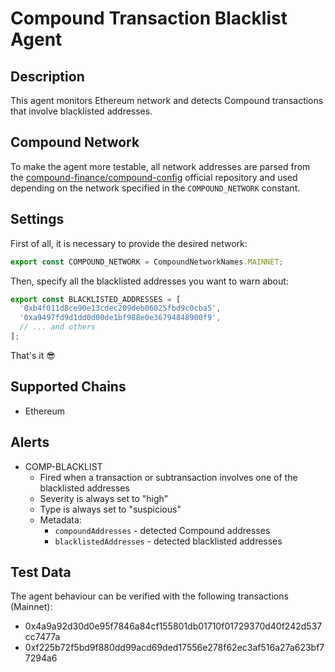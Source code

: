 # Compound Transaction Blacklist Agent

## Description

This agent monitors Ethereum network and detects Compound transactions that involve blacklisted addresses.

## Compound Network

To make the agent more testable, all network addresses are parsed from the [compound-finance/compound-config](https://github.com/compound-finance/compound-config) official repository and used depending on the network specified in the `COMPOUND_NETWORK` constant.

## Settings

First of all, it is necessary to provide the desired network: 

```js
export const COMPOUND_NETWORK = CompoundNetworkNames.MAINNET;
``` 

Then, specify all the blacklisted addresses you want to warn about:

```js
export const BLACKLISTED_ADDRESSES = [
  '0xb4f011d8ce90e13cdec209deb06025fbd9c0cba5',
  '0xa9497fd9d1dd0d00de1bf988e0e36794848900f9',
  // ... and others
];
```

That's it 😎

## Supported Chains

- Ethereum

## Alerts

- COMP-BLACKLIST
  - Fired when a transaction or subtransaction involves one of the blacklisted addresses
  - Severity is always set to "high"
  - Type is always set to "suspicious"
  - Metadata:
    - `compoundAddresses` - detected Compound addresses
    - `blacklistedAddresses` - detected blacklisted addresses

## Test Data

The agent behaviour can be verified with the following transactions (Mainnet):

- 0x4a9a92d30d0e95f7846a84cf155801db01710f01729370d40f242d537cc7477a
- 0xf225b72f5bd9f880dd99acd69ded17556e278f62ec3af516a27a623bf77294a6
